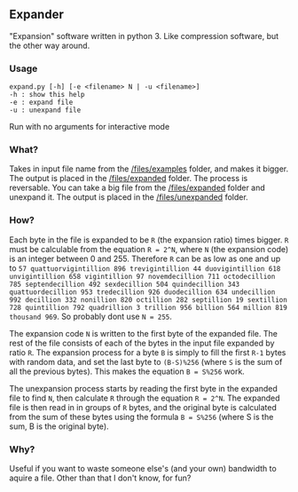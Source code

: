 ## Expander
"Expansion" software written in python 3. Like compression software, but the other way around.

### Usage
    expand.py [-h] [-e <filename> N | -u <filename>]
    -h : show this help
    -e : expand file
    -u : unexpand file
Run with no arguments for interactive mode

### What?
Takes in input file name from the [/files/examples](/files/examples) folder, and makes it bigger. The output is placed in the [/files/expanded](/files/expanded) folder.
The process is reversable. You can take a big file from the [/files/expanded](/files/expanded) folder and unexpand it. The output is placed in the [/files/unexpanded](/files/unexpanded) folder.

### How?
Each byte in the file is expanded to be `R` (the expansion ratio) times bigger. `R` must be calculable from the equation `R = 2^N`, where `N` (the expansion code) is an integer between 0 and 255. Therefore `R` can be as low as one and up to `57 quattuorvigintillion 896 trevigintillion 44 duovigintillion 618 unvigintillion 658 vigintillion 97 novemdecillion 711 octodecillion 785 septendecillion 492 sexdecillion 504 quindecillion 343 quattuordecillion 953 tredecillion 926 duodecillion 634 undecillion 992 decillion 332 nonillion 820 octillion 282 septillion 19 sextillion 728 quintillion 792 quadrillion 3 trillion 956 billion 564 million 819 thousand 969`. So probably dont use `N = 255`.

The expansion code `N` is written to the first byte of the  expanded file. The rest of the file consists of each of the bytes in the input file expanded by ratio `R`. The expansion process for a byte `B` is simply to fill the first `R-1` bytes with random data, and set the last byte to `(B-S)%256` (where `S` is the sum of all the previous bytes). This makes the equation `B = S%256` work.

The unexpansion process starts by reading the first byte in the expanded file to find `N`, then calculate `R` through the equation `R = 2^N`. The expanded file is then read in in groups of `R` bytes, and the original byte is calculated from the sum of these bytes using the formula `B = S%256` (where S is the sum, B is the original byte).

### Why?
Useful if you want to waste someone else's (and your own) bandwidth to aquire a file. Other than that I don't know, for fun?
